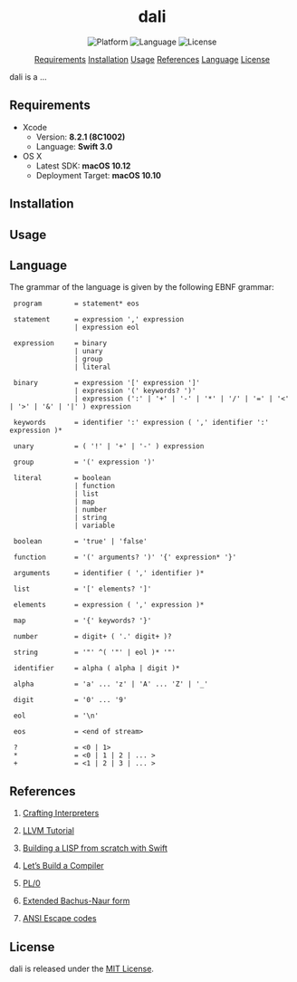 <center> 
    <h1>dali</h1> 
</center>

<p align="center">
    <img src="https://img.shields.io/badge/platform-osx-lightgrey.svg" alt="Platform">
    <img src="https://img.shields.io/badge/language-swift-orange.svg" alt="Language">
    <img src="https://img.shields.io/badge/license-MIT-blue.svg" alt="License">
</p>

<p align="center">
    <a href="#requirements">Requirements</a>
    <a href="#installation">Installation</a>
    <a href="#usage">Usage</a>
    <a href="#references">References</a>
    <a href="#language">Language</a>
    <a href="#license">License</a>
</p>

dali is a ...

## Requirements

- Xcode
    - Version: **8.2.1 (8C1002)**
    - Language: **Swift 3.0**
- OS X
    - Latest SDK: **macOS 10.12**
    - Deployment Target: **macOS 10.10**

## Installation

## Usage

## Language

The grammar of the language is given by the following EBNF grammar:

```
 program        = statement* eos
 
 statement      = expression ',' expression
                | expression eol
 
 expression     = binary
                | unary
                | group
                | literal
 
 binary         = expression '[' expression ']'
                | expression '(' keywords? ')'
                | expression (':' | '+' | '-' | '*' | '/' | '=' | '<' | '>' | '&' | '|' ) expression

 keywords       = identifier ':' expression ( ',' identifier ':' expression )*
 
 unary          = ( '!' | '+' | '-' ) expression

 group          = '(' expression ')'
 
 literal        = boolean
                | function
                | list
                | map
                | number
                | string
                | variable
 
 boolean        = 'true' | 'false'
 
 function       = '(' arguments? ')' '{' expression* '}'

 arguments      = identifier ( ',' identifier )*
 
 list           = '[' elements? ']'
 
 elements       = expression ( ',' expression )*
 
 map            = '{' keywords? '}'
 
 number         = digit+ ( '.' digit+ )?
 
 string         = '"' ^( '"' | eol )* '"'
 
 identifier     = alpha ( alpha | digit )*
 
 alpha          = 'a' ... 'z' | 'A' ... 'Z' | '_'
 
 digit          = '0' ... '9'
 
 eol            = '\n'
 
 eos            = <end of stream>

 ?              = <0 | 1>
 *              = <0 | 1 | 2 | ... >
 +              = <1 | 2 | 3 | ... >

```

## References

1. [Crafting Interpreters](http://www.craftinginterpreters.com)

2. [LLVM Tutorial](http://llvm.org/docs/tutorial/index.html)

3. [Building a LISP from scratch with Swift](https://www.uraimo.com/2017/02/05/building-a-lisp-from-scratch-with-swift/)

4. [Let’s Build a Compiler](http://blog.analogmachine.org/2011/09/20/lets-build-a-compiler/)

5. [PL/0](https://en.wikipedia.org/wiki/PL/0)

6. [Extended Bachus-Naur form](https://en.wikipedia.org/wiki/Extended_Backus–Naur_form)

7. [ANSI Escape codes](https://en.wikipedia.org/wiki/ANSI_escape_code)

## License

dali is released under the [MIT License](LICENSE.md).
